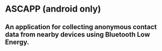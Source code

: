 # ASCAPP (android only)
## An application for collecting anonymous contact data from nearby devices using Bluetooth Low Energy.